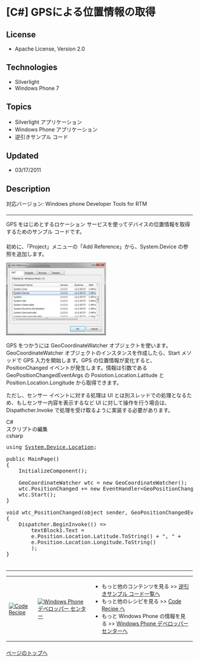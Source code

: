 # [C#] GPSによる位置情報の取得
## License
- Apache License, Version 2.0
## Technologies
- Silverlight
- Windows Phone 7
## Topics
- Silverlight アプリケーション
- Windows Phone アプリケーション
- 逆引きサンプル コード
## Updated
- 03/17/2011
## Description

<p>対応バージョン: Windows phone Developer Tools for RTM</p>
<hr style="clear:both; margin-bottom:8px; margin-top:20px">
<p style="margin-bottom:20px">GPS をはじめとするロケーション サービスを使ってデバイスの位置情報を取得するためのサンプル コードです。</p>
<p>初めに、「Project」メニューの「Add Reference」から、System.Device の参照を追加します。</p>
<p><img src="18891-image002.jpg" alt="図 1" width="269" height="195"></p>
<p>GPS をつかうには GeoCoordinateWatcher オブジェクトを使います。GeoCoordinateWatcher オブジェクトのインスタンスを作成したら、Start メソッドで GPS 入力を開始します。GPS の位置情報が変化すると、PositionChanged イベントが発生します。情報は引数である GeoPositionChangedEventArgs の Posiotion.Location.Latitude と Position.Location.Longitude から取得できます。</p>
<p>ただし、センサー イベントに対する処理は UI とは別スレッドでの処理となるため、もしセンサー内容を表示するなど UI に対して操作を行う場合は、Dispathcher.Invoke で処理を受け取るように実装する必要があります。</p>
<div class="scriptcode">
<div class="pluginEditHolder" pluginCommand="mceScriptCode">
<div class="title"><span>C#</span></div>
<div class="pluginEditHolderLink">スクリプトの編集</div>
<span class="hidden">csharp</span>

<div class="preview">
<pre class="csharp"><span class="cs__keyword">using</span>&nbsp;<a class="libraryLink" href="http://msdn.microsoft.com/ja-JP/library/System.Device.Location.aspx" target="_blank" title="Auto generated link to System.Device.Location">System.Device.Location</a>;&nbsp;
&nbsp;
<span class="cs__keyword">public</span>&nbsp;MainPage()&nbsp;
{&nbsp;
&nbsp;&nbsp;&nbsp;&nbsp;InitializeComponent();&nbsp;
&nbsp;
&nbsp;&nbsp;&nbsp;&nbsp;GeoCoordinateWatcher&nbsp;wtc&nbsp;=&nbsp;<span class="cs__keyword">new</span>&nbsp;GeoCoordinateWatcher();&nbsp;
&nbsp;&nbsp;&nbsp;&nbsp;wtc.PositionChanged&nbsp;&#43;=&nbsp;<span class="cs__keyword">new</span>&nbsp;EventHandler&lt;GeoPositionChangedEventArgs&lt;GeoCoordinate&gt;&gt;(wtc_PositionChanged);&nbsp;
&nbsp;&nbsp;&nbsp;&nbsp;wtc.Start();&nbsp;
}&nbsp;
&nbsp;&nbsp;
<span class="cs__keyword">void</span>&nbsp;wtc_PositionChanged(<span class="cs__keyword">object</span>&nbsp;sender,&nbsp;GeoPositionChangedEventArgs&lt;GeoCoordinate&gt;&nbsp;e)&nbsp;
{&nbsp;
&nbsp;&nbsp;&nbsp;&nbsp;Dispatcher.BeginInvoke(()&nbsp;=&gt;&nbsp;
&nbsp;&nbsp;&nbsp;&nbsp;&nbsp;&nbsp;&nbsp;&nbsp;textBlock1.Text&nbsp;=&nbsp;
&nbsp;&nbsp;&nbsp;&nbsp;&nbsp;&nbsp;&nbsp;&nbsp;e.Position.Location.Latitude.ToString()&nbsp;&#43;&nbsp;<span class="cs__string">&quot;,&nbsp;&quot;</span>&nbsp;&#43;&nbsp;
&nbsp;&nbsp;&nbsp;&nbsp;&nbsp;&nbsp;&nbsp;&nbsp;e.Position.Location.Longitude.ToString()&nbsp;
&nbsp;&nbsp;&nbsp;&nbsp;&nbsp;&nbsp;&nbsp;&nbsp;);&nbsp;
}&nbsp;
&nbsp;
</pre>
</div>
</div>
</div>
<hr style="clear:both; margin-bottom:8px; margin-top:20px">
<table>
<tbody>
<tr>
<td><a href="http://code.msdn.microsoft.com/ja-jp"><img src="http://msdn.microsoft.com/ff950935.coderecipe_180x70%28ja-jp,MSDN.10%29.jpg" border="0" alt="Code Recipe" width="180" height="70" style="margin-top:3px"></a></td>
<td><a href="http://msdn.microsoft.com/ja-jp/windowsphone" target="_blank"><img src="http://i.msdn.microsoft.com/ff950935.WinPhone_180x70(ja-jp,MSDN.10).gif" border="0" alt="Windows Phone デベロッパー センター" width="180" height="70" style="margin-top:3px"></a></td>
<td>
<ul>
<li>もっと他のコンテンツを見る &gt;&gt; <a href="http://msdn.microsoft.com/ja-jp/ff363212" target="_blank">
逆引きサンプル コード一覧へ</a> </li><li>もっと他のレシピを見る &gt;&gt; <a href="http://code.msdn.microsoft.com/ja-jp">Code Recipe へ</a>
</li><li>もっと&nbsp;Windows Phone の情報を見る &gt;&gt; <a href="http://msdn.microsoft.com/ja-jp/windowsphone" target="_blank">
Windows Phone デベロッパー センターへ</a> </li></ul>
</td>
</tr>
</tbody>
</table>
<p style="margin-top:20px"><a href="#top"><img src="http://www.microsoft.com/japan/msdn/nodehomes/graphics/top.gif" border="0" alt="">ページのトップへ</a></p>
